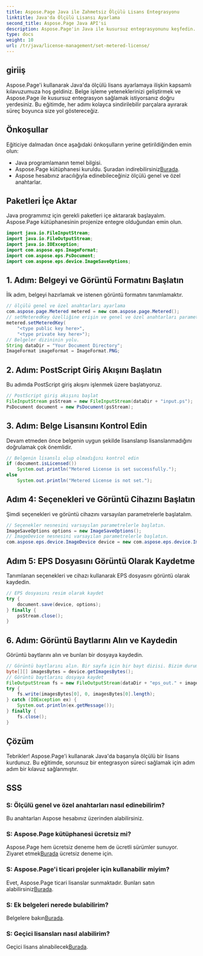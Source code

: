```yaml
---
title: Aspose.Page Java ile Zahmetsiz Ölçülü Lisans Entegrasyonu
linktitle: Java'da Ölçülü Lisansı Ayarlama
second_title: Aspose.Page Java API'si
description: Aspose.Page'in Java ile kusursuz entegrasyonunu keşfedin. Ölçülü lisansları zahmetsizce ayarlayın ve belge işleme yeteneklerinizi geliştirin.
type: docs
weight: 10
url: /tr/java/license-management/set-metered-license/
---
```

## giriiş
Aspose.Page'i kullanarak Java'da ölçülü lisans ayarlamaya ilişkin kapsamlı kılavuzumuza hoş geldiniz. Belge işleme yeteneklerinizi geliştirmek ve Aspose.Page ile kusursuz entegrasyon sağlamak istiyorsanız doğru yerdesiniz. Bu eğitimde, her adımı kolayca sindirilebilir parçalara ayırarak süreç boyunca size yol göstereceğiz.
## Önkoşullar
Eğiticiye dalmadan önce aşağıdaki önkoşulların yerine getirildiğinden emin olun:
- Java programlamanın temel bilgisi.
-  Aspose.Page kütüphanesi kuruldu. Şuradan indirebilirsiniz[Burada](https://releases.aspose.com/page/java/).
- Aspose hesabınız aracılığıyla edinebileceğiniz ölçülü genel ve özel anahtarlar.
## Paketleri İçe Aktar
Java programımız için gerekli paketleri içe aktararak başlayalım. Aspose.Page kütüphanesinin projenize entegre olduğundan emin olun.
```java
import java.io.FileInputStream;
import java.io.FileOutputStream;
import java.io.IOException;
import com.aspose.eps.ImageFormat;
import com.aspose.eps.PsDocument;
import com.aspose.eps.device.ImageSaveOptions;

```
## 1. Adım: Belgeyi ve Görüntü Formatını Başlatın
İlk adım, belgeyi hazırlamak ve istenen görüntü formatını tanımlamaktır.
```java
// ölçülü genel ve özel anahtarları ayarlama
com.aspose.page.Metered metered = new com.aspose.page.Metered();
// setMeteredKey özelliğine erişin ve genel ve özel anahtarları parametre olarak iletin
metered.setMeteredKey(
    "<type public key here>",
    "<type private key here>");
// Belgeler dizininin yolu.
String dataDir = "Your Document Directory";
ImageFormat imageFormat = ImageFormat.PNG;
```
## 2. Adım: PostScript Giriş Akışını Başlatın
Bu adımda PostScript giriş akışını işlenmek üzere başlatıyoruz.
```java
// PostScript giriş akışını başlat
FileInputStream psStream = new FileInputStream(dataDir + "input.ps");
PsDocument document = new PsDocument(psStream);
```
## 3. Adım: Belge Lisansını Kontrol Edin
Devam etmeden önce belgenin uygun şekilde lisanslanıp lisanslanmadığını doğrulamak çok önemlidir.
```java
// Belgenin lisanslı olup olmadığını kontrol edin
if (document.isLicensed())
    System.out.println("Metered License is set successfully.");
else
    System.out.println("Metered License is not set.");
```
## Adım 4: Seçenekleri ve Görüntü Cihazını Başlatın
Şimdi seçenekleri ve görüntü cihazını varsayılan parametrelerle başlatalım.
```java
// Seçenekler nesnesini varsayılan parametrelerle başlatın.
ImageSaveOptions options = new ImageSaveOptions();
// ImageDevice nesnesini varsayılan parametrelerle başlatın.
com.aspose.eps.device.ImageDevice device = new com.aspose.eps.device.ImageDevice();
```
## Adım 5: EPS Dosyasını Görüntü Olarak Kaydetme
Tanımlanan seçenekleri ve cihazı kullanarak EPS dosyasını görüntü olarak kaydedin.
```java
// EPS dosyasını resim olarak kaydet
try {
    document.save(device, options);
} finally {
    psStream.close();
}
```
## 6. Adım: Görüntü Baytlarını Alın ve Kaydedin
Görüntü baytlarını alın ve bunları bir dosyaya kaydedin.
```java
// Görüntü baytlarını alın. Bir sayfa için bir bayt dizisi. Bizim durumumuzda bir sayfamız var.
byte[][] imagesBytes = device.getImagesBytes();
// Görüntü baytlarını dosyaya kaydet
FileOutputStream fs = new FileOutputStream(dataDir + "eps_out." + imageFormat.toString().toLowerCase());
try {
    fs.write(imagesBytes[0], 0, imagesBytes[0].length);
} catch (IOException ex) {
    System.out.println(ex.getMessage());
} finally {
    fs.close();
}
```
## Çözüm
Tebrikler! Aspose.Page'i kullanarak Java'da başarıyla ölçülü bir lisans kurdunuz. Bu eğitimde, sorunsuz bir entegrasyon süreci sağlamak için adım adım bir kılavuz sağlanmıştır.
## SSS
### S: Ölçülü genel ve özel anahtarları nasıl edinebilirim?
Bu anahtarları Aspose hesabınız üzerinden alabilirsiniz.
### S: Aspose.Page kütüphanesi ücretsiz mi?
 Aspose.Page hem ücretsiz deneme hem de ücretli sürümler sunuyor. Ziyaret etmek[Burada](https://releases.aspose.com/) ücretsiz deneme için.
### S: Aspose.Page'i ticari projeler için kullanabilir miyim?
 Evet, Aspose.Page ticari lisanslar sunmaktadır. Bunları satın alabilirsiniz[Burada](https://purchase.aspose.com/buy).
### S: Ek belgeleri nerede bulabilirim?
 Belgelere bakın[Burada](https://reference.aspose.com/page/java/).
### S: Geçici lisansları nasıl alabilirim?
 Geçici lisans alınabilecek[Burada](https://purchase.aspose.com/temporary-license/).